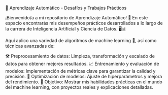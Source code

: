 🧠 Aprendizaje Automático - Desafíos y Trabajos Prácticos

¡Bienvenido/a a mi repositorio de Aprendizaje Automático! 🌟
En este espacio encontrarás mis desempeños prácticos desarrollados a lo largo de la carrera de Inteligencia Artificial y Ciencia de Datos. 🖥️📊

Aquí aplico una variedad de algoritmos de machine learning 🤖, así como técnicas avanzadas de:

🛠️ Preprocesamiento de datos: Limpieza, transformación y escalado de datos para obtener mejores resultados.
📈 Entrenamiento y evaluación de modelos: Implementación de métricas clave para garantizar la calidad y precisión.
🚀 Optimización de modelos: Ajuste de hiperparámetros y mejora del rendimiento.
🎯 Objetivo: Mostrar mis habilidades prácticas en el mundo del machine learning, con proyectos reales y explicaciones detalladas.
